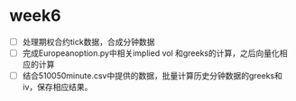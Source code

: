 # week6

- [ ] 处理期权合约tick数据，合成分钟数据
- [ ] 完成Europeanoption.py中相关implied vol 和greeks的计算，之后向量化相应的计算
- [ ] 结合510050minute.csv中提供的数据，批量计算历史分钟数据的greeks和iv，保存相应结果。
